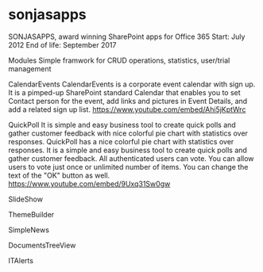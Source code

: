 # sonjasapps
SONJASAPPS, award winning SharePoint apps for Office 365
Start: July 2012
End of life: September 2017

Modules
Simple framwork for CRUD operations, statistics, user/trial management

CalendarEvents
CalendarEvents is a corporate event calendar with sign up.
It is a pimped-up SharePoint standard Calendar that enables you to set Contact person for the event, add links and pictures in Event Details, and add a related sign up list.
https://www.youtube.com/embed/Ahi5jKptWrc

QuickPoll
It is simple and easy business tool to create quick polls and gather customer feedback with nice colorful pie chart with statistics over responses.
QuickPoll has a nice colorful pie chart with statistics over responses. It is a simple and easy business tool to create quick polls and gather customer feedback. All authenticated users can vote. You
can allow users to vote just once or unlimited number of items. You can change the text of the "OK" button as well.
https://www.youtube.com/embed/9Uxq31Sw0gw

SlideShow


ThemeBuilder

SimpleNews

DocumentsTreeView

ITAlerts







